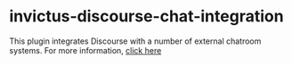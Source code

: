# invictus-discourse-chat-integration

This plugin integrates Discourse with a number of external chatroom systems. For more information, [click here](https://meta.discourse.org/t/chatroom-integration-plugin-discourse-chat-integration/66522)
